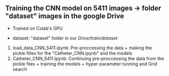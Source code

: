 ## Training the CNN model on 5411 images -> folder "dataset" images in the google Drive


* Trained on Colab's GPU

* dataset: "dataset" folder in our <em>Drive/train/dataset</em>

<ol>
  <li>load_data_CNN_5411.ipynb: Pre-proccessing the data + making the pickle filles for the "Catheter_CNN.ipynb" and the models</li>
  
  <li>Catheter_CNN_5411.ipynb: Continuing pre-proccessing the data from the pickle files + training the models + hyper-parameter tunning and Grid search</li>
</ol>
